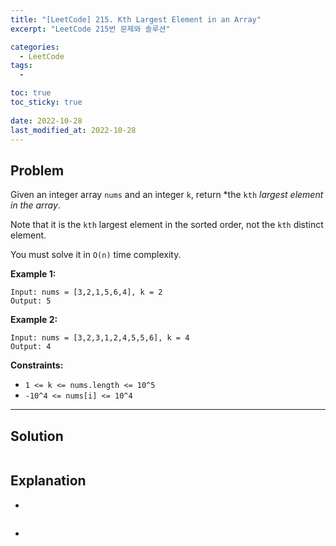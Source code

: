 ```yaml
---
title: "[LeetCode] 215. Kth Largest Element in an Array"
excerpt: "LeetCode 215번 문제와 솔루션"

categories:
  - LeetCode
tags:
  - 

toc: true
toc_sticky: true
 
date: 2022-10-28
last_modified_at: 2022-10-28
---
```

## **Problem**
Given an integer array `nums` and an integer `k`, return *the `kth` *largest element in the array*.

Note that it is the `kth` largest element in the sorted order, not the `kth` distinct element.

You must solve it in `O(n)` time complexity.

**Example 1:**
```
Input: nums = [3,2,1,5,6,4], k = 2
Output: 5
```
**Example 2:**
```
Input: nums = [3,2,3,1,2,4,5,5,6], k = 4
Output: 4
```
**Constraints:**
- `1 <= k <= nums.length <= 10^5`
- `-10^4 <= nums[i] <= 10^4`

---
## **Solution**
```java

```
## **Explanation**
- 
```java

```
- 
```java

```